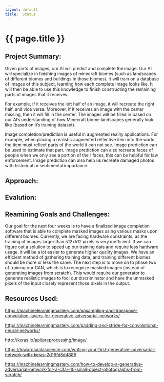 ```yaml
---
layout: default
title:  Status
---
```


# {{ page.title }}


## Project Summary:

Given parts of images, our AI will predict and complete the image. Our AI will specialize in finishing images of minecraft biomes (such as landscapes of different biomes and buildings in those biomes). It will train on a database of images of this subject, learning how each complete image looks like. It will then be able to use this knowledge to finish constructing the remaining parts of images that it receives. 

For example, if it receives the left half of an image, it will recreate the right half, and vice versa. Moreover, if it receives an image with the center missing, then it will fill in the center. The images will be filled in based on our AI’s understanding of how Minecraft biome landscapes generally look like (based on it’s training dataset).  

Image completion/prediction is useful in augmented reality applications. For example, when placing a realistic augmented reflective item into the world, the item must reflect parts of the world it can not see. Image prediction can be used to estimate that part. Image prediction can also recreate faces of people when we only see a portion of their faces, this can be helpful for law enforcement. Image prediction can also help us recreate damaged photos with historical or sentimental importance.


## Approach:

## Evalution:

## Reamining Goals and Challenges:

Our goal for the next four weeks is to have a finalized image completion software that is able to complete masked images using various masks upon different biomes. Currently, we are facing hardware constraints, as the training of images larger than 512x512 pixels is very inefficient. If we can figure out a solution to speed up our training data and require less hardware usage, it will be a lot easier to generate higher quality images. We have an efficient method of gathering training data, and training different biomes should be more or less the same. The next step is to move on to phase two of training our GAN, which is to recognize masked images (instead of generating images from scratch). This would require our generator to generate realistic images to fool our discriminator and have the unmasked pixels of the input closely represent those pixels in the output.

## Resources Used:

https://machinelearningmastery.com/upsampling-and-transpose-convolution-layers-for-generative-adversarial-networks/

https://machinelearningmastery.com/padding-and-stride-for-convolutional-neural-networks/

http://keras.io/api/preprocessing/image/

https://towardsdatascience.com/writing-your-first-generative-adversarial-network-with-keras-2d16fd8d4889

https://machinelearningmastery.com/how-to-develop-a-generative-adversarial-network-for-a-cifar-10-small-object-photographs-from-scratch/
